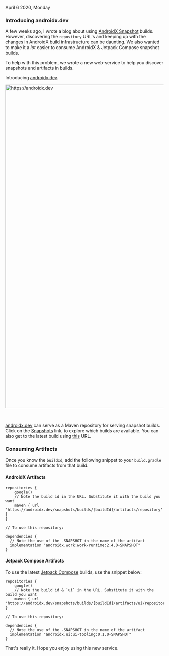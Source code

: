 April 6 2020, Monday

### Introducing androidx.dev

A few weeks ago, I wrote a blog about using [AndroidX Snapshot](/blog/using_snapshot_builds.html) builds. However, discovering the `repository` URL's and keeping up with the changes in AndroidX build infrastructure can be daunting. We also wanted to make it a _lot_ easier to consume AndroidX & Jetpack Compose snapshot builds.

To help with this problem, we wrote a new web-service to help you discover snapshots and artifacts in builds.

Introducing [androidx.dev](https://androidx.dev).

<p>
  <img src="/assets/images/androidx_dev.png" alt="https://androidx.dev" title="androidx.dev" width="1024px" />
</p>

<br/>

[androidx.dev](https://androidx.dev) can serve as a Maven repository for serving snapshot builds. Click on the [Snapshots](https://androidx.dev/snapshots/builds) link, to explore which builds are available. You can also get to the latest build using [this](https://androidx.dev/snapshots/latest/artifacts) URL.


### Consuming Artifacts

Once you know the `buildId`, add the following snippet to your `build.gradle` file to consume artifacts from that build.

#### AndroidX Artifacts

```
repositories {
    google()
    // Note the build id in the URL. Substitute it with the build you want
    maven { url 'https://androidx.dev/snapshots/builds/[buildId]/artifacts/repository' }
}

// To use this repository:

dependencies {
  // Note the use of the -SNAPSHOT in the name of the artifact
  implementation "androidx.work:work-runtime:2.4.0-SNAPSHOT"
}
```

#### Jetpack Compose Artifacts

To use the latest [Jetpack Compose](https://developer.android.com/jetpack/compose) builds, use the snippet below:

```
repositories {
    google()
    // Note the build id & `ui` in the URL. Substitute it with the build you want
    maven { url 'https://androidx.dev/snapshots/builds/[buildId]/artifacts/ui/repository' }

// To use this repository:

dependencies {
  // Note the use of the -SNAPSHOT in the name of the artifact
  implementation "androidx.ui:ui-tooling:0.1.0-SNAPSHOT"
}
```

That's really it. Hope you enjoy using this new service.
